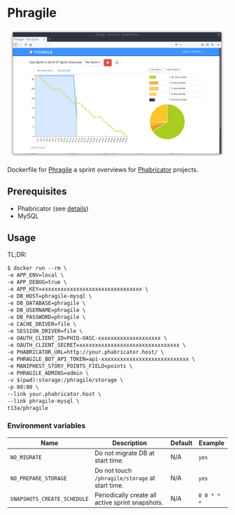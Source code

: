 # Phragile

![Screenshot](screenshot.png)

Dockerfile for [Phragile](https://github.com/wmde/phragile) a sprint overviews for [Phabricator](https://phacility.com/phabricator/) projects.

## Prerequisites

- Phabricator (see [details](https://github.com/wmde/phragile/blob/master/README.md#user-content-installation))
- MySQL

## Usage

TL;DR:

    $ docker run --rm \
    -e APP_ENV=local \
    -e APP_DEBUG=true \
    -e APP_KEY=xxxxxxxxxxxxxxxxxxxxxxxxxxxxxxxx \
    -e DB_HOST=phragile-mysql \
    -e DB_DATABASE=phragile \
    -e DB_USERNAME=phragile \
    -e DB_PASSWORD=phragile \
    -e CACHE_DRIVER=file \
    -e SESSION_DRIVER=file \
    -e OAUTH_CLIENT_ID=PHID-OASC-xxxxxxxxxxxxxxxxxxxx \
    -e OAUTH_CLIENT_SECRET=xxxxxxxxxxxxxxxxxxxxxxxxxxxxxxxx \
    -e PHABRICATOR_URL=http://your.phabricator.host/ \
    -e PHRAGILE_BOT_API_TOKEN=api-xxxxxxxxxxxxxxxxxxxxxxxxxxxx \
    -e MANIPHEST_STORY_POINTS_FIELD=points \
    -e PHRAGILE_ADMINS=admin \
    -v $(pwd):storage:/phragile/storage \
    -p 80:80 \
    --link your.phabricator.host \
    --link phragile-mysql \
    t13a/phragile

### Environment variables

Name | Description | Default | Example
--- | --- | --- | ---
`NO_MIGRATE` | Do not migrate DB at start time. | N/A | `yes`
`NO_PREPARE_STORAGE` | Do not touch `/phragile/storage` at start time. | N/A | `yes`
`SNAPSHOTS_CREATE_SCHEDULE` | Periodically create all active sprint snapshots. | N/A | `0 0 * * *`

